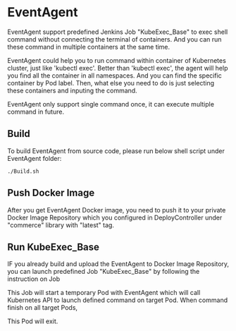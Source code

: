 # EventAgent #

EventAgent support predefined Jenkins Job "KubeExec_Base" to exec shell command without connecting the terminal of containers. And you can run these command in multiple containers at the same time.

EventAgent could help you to run command within container of Kubernetes cluster, just like 'kubectl exec'. Better than 'kubectl exec', the agent will help you find all the container in all namespaces. And you can find the specific container by Pod label. Then, what else you need to do is just selecting these containers and inputing the command.

EventAgent only support single command once, it can execute multiple command in future.

## Build ##
To build EventAgent from source code, please run below shell script under EventAgent folder:

```
./Build.sh

```

## Push Docker Image ##
After you get EventAgent Docker image, you need to push it to your private Docker Image Repository which you configured in DeployController under "commerce" library with "latest" tag.

## Run KubeExec_Base ##

IF you already build and upload the EventAgent to Docker Image Repository, you can launch predefined Job "KubeExec_Base" by following the instruction on Job

This Job will start a temporary Pod with EventAgent which will call Kubernetes API to launch defined command on target Pod. When command finish on all target Pods,

This Pod will exit.

